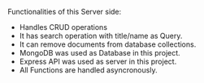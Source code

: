 Functionalities of this Server side:
- Handles CRUD operations
- It has search operation with title/name as Query.
- It can remove documents from database collections.
- MongoDB was used as Database in this project.
- Express API was used as server in this project.
- All Functions are handled asyncronously.